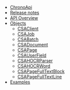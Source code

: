 <!-- docs/_sidebar.md -->

<!--
<p style="text-align: center;"><b>ChronoLite
<span class="beta_chip">BETA</span></b>
</p>
-->

* [ChronoApi](/)
* [Release notes](./release-notes/index)
* [API Overview](./api_overview)
* [Objects](./objects)
	* [CSAClient](./objects/CSAClient)
    * [CSAJob](./objects/CSAJob)
    * [CSABatch](./objects/CSABatch)
	* [CSADocument](./objects/CSADocument)
	* [CSAPage](./objects/CSAPage)
	* [CSAUserField](./objects/CSAUserField)
	* [CSAHOCRParser](./objects/CSAHOCRParser)
    * [CSAHOCRWord](./objects/CSAHOCRWord)
    * [CSAPageFullTextBlock](./objects/CSAPageFullTextBlock)
    * [CSAPageFullTextLine](./objects/CSAPageFullTextLine)
* [Examples](./examples/index)




